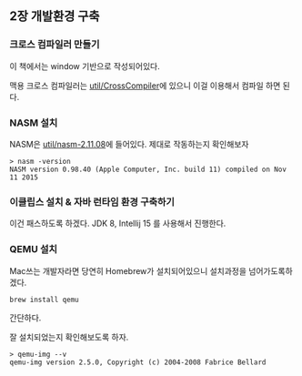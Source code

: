 ## 2장 개발환경 구축

### 크로스 컴파일러 만들기
이 책에서는 window 기반으로 작성되어있다.

맥용 크로스 컴파일러는 [util/CrossCompiler](https://github.com/HIPERCUBE/64bit-Multicore-OS/tree/master/util/CrossCompiler)에 있으니 이걸 이용해서 컴파일 하면 된다.

### NASM 설치
NASM은 [util/nasm-2.11.08](https://github.com/HIPERCUBE/64bit-Multicore-OS/tree/master/util/nasm-2.11.08)에 들어있다.
제대로 작동하는지 확인해보자
```
> nasm -version
NASM version 0.98.40 (Apple Computer, Inc. build 11) compiled on Nov 11 2015
```

### 이클립스 설치 & 자바 런타임 환경 구축하기
이건 패스하도록 하겠다.
JDK 8, Intellij 15 를 사용해서 진행한다.

### QEMU 설치
Mac쓰는 개발자라면 당연히 Homebrew가 설치되어있으니 설치과정을 넘어가도록하겠다.
```
brew install qemu
```
간단하다.

잘 설치되었는지 확인해보도록 하자.
```
> qemu-img --v
qemu-img version 2.5.0, Copyright (c) 2004-2008 Fabrice Bellard
```
